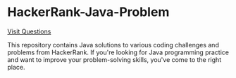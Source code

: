 # HackerRank-Java-Problem
[Visit Questions](https://www.hackerrank.com/domains/java)




This repository contains Java solutions to various coding challenges and problems from HackerRank. If you're looking for Java programming practice and want to improve your problem-solving skills, you've come to the right place.
